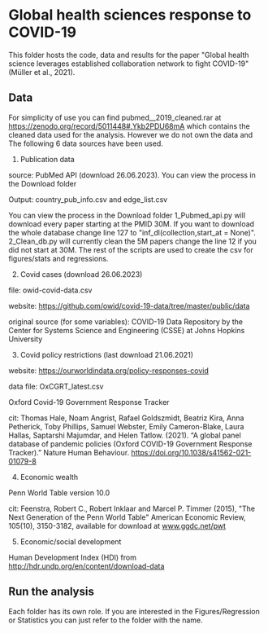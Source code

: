 # Global health sciences response to COVID-19

This folder hosts the code, data and results for the paper "Global health science leverages established collaboration network to fight COVID-19" (Müller et al., 2021).

## Data

For simplicity of use you can find pubmed__2019_cleaned.rar at https://zenodo.org/record/5011448#.Ykb2PDU68mA which contains the cleaned data used for the analysis. However we do not own the data and The following 6 data sources have been used.


1. Publication data

source: PubMed API  (download 26.06.2023). You can view the process in the Download folder

Output: country_pub_info.csv and edge_list.csv

You can view the process in the Download folder
1_Pubmed_api.py will download every paper starting at the PMID 30M. If you want to download the whole database change line 127 to "inf_dl(collection,start_at = None)". 
2_Clean_db.py will currently clean the 5M papers change the line 12 if you did not start at 30M.
The rest of the scripts are used to create the csv for figures/stats and regressions.


2. Covid cases (download 26.06.2023)

file: owid-covid-data.csv

website: https://github.com/owid/covid-19-data/tree/master/public/data

original source (for some variables): COVID-19 Data Repository by the Center for Systems Science and Engineering (CSSE) at Johns Hopkins University


3. Covid policy restrictions (last download 21.06.2021)

website: https://ourworldindata.org/policy-responses-covid

data file: OxCGRT_latest.csv

Oxford Covid-19 Government Response Tracker 


cit: Thomas Hale, Noam Angrist, Rafael Goldszmidt, Beatriz Kira, Anna Petherick, Toby Phillips, Samuel Webster, Emily Cameron-Blake, Laura Hallas, Saptarshi Majumdar, and Helen Tatlow. (2021). “A global panel database of pandemic policies (Oxford COVID-19 Government Response Tracker).” Nature Human Behaviour. https://doi.org/10.1038/s41562-021-01079-8



4. Economic wealth

Penn World Table version 10.0

cit: Feenstra, Robert C., Robert Inklaar and Marcel P. Timmer (2015), "The Next Generation of the Penn World Table" American Economic Review, 105(10), 3150-3182, available for download at www.ggdc.net/pwt


5. Economic/social development 

Human Development Index (HDI) from http://hdr.undp.org/en/content/download-data


## Run the analysis

Each folder has its own role. If you are interested in the Figures/Regression or Statistics you can just refer to the folder with the name.